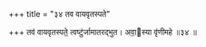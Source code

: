 +++
title = "३४ तव वायवृतस्पते"

+++
तव॑ वायवृतस्पते॒ त्वष्टु॑र्जामातरद्भुत। अवा॒स्या वृ॑णीमहे ॥३४ ॥